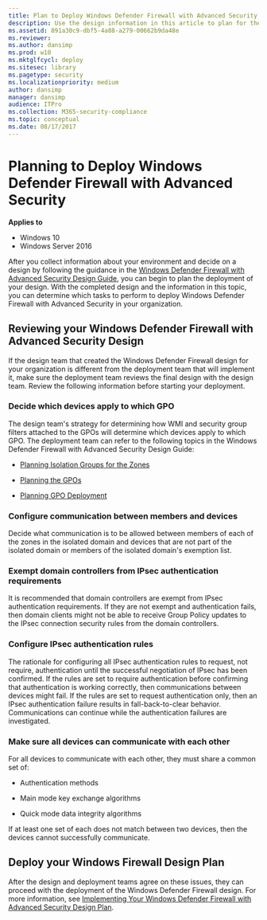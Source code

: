 ```yaml
---
title: Plan to Deploy Windows Defender Firewall with Advanced Security (Windows 10)
description: Use the design information in this article to plan for the deployment of Windows Defender Firewall with Advanced Security in your organization.
ms.assetid: 891a30c9-dbf5-4a88-a279-00662b9da48e
ms.reviewer: 
ms.author: dansimp
ms.prod: w10
ms.mktglfcycl: deploy
ms.sitesec: library
ms.pagetype: security
ms.localizationpriority: medium
author: dansimp
manager: dansimp
audience: ITPro
ms.collection: M365-security-compliance
ms.topic: conceptual
ms.date: 08/17/2017
---
```


# Planning to Deploy Windows Defender Firewall with Advanced Security

**Applies to**
-   Windows 10
-   Windows Server 2016

After you collect information about your environment and decide on a design by following the guidance in the [Windows Defender Firewall with Advanced Security Design Guide](windows-firewall-with-advanced-security-design-guide.md), you can begin to plan the deployment of your design. With the completed design and the information in this topic, you can determine which tasks to perform to deploy Windows Defender Firewall with Advanced Security in your organization.

## Reviewing your Windows Defender Firewall with Advanced Security Design

If the design team that created the Windows Defender Firewall design for your organization is different from the deployment team that will implement it, make sure the deployment team reviews the final design with the design team. Review the following information before starting your deployment.

### Decide which devices apply to which GPO

The design team's strategy for determining how WMI and security group filters attached to the GPOs will determine which devices apply to which GPO. The deployment team can refer to the following topics in the Windows Defender Firewall with Advanced Security Design Guide:

-   [Planning Isolation Groups for the Zones](planning-isolation-groups-for-the-zones.md)

-   [Planning the GPOs](planning-the-gpos.md)

-   [Planning GPO Deployment](planning-gpo-deployment.md)

### Configure communication between members and devices

Decide what communication is to be allowed between members of each of the zones in the isolated domain and devices that are not part of the isolated domain or members of the isolated domain's exemption list.

### Exempt domain controllers from IPsec authentication requirements

It is recommended that domain controllers are exempt from IPsec authentication requirements. If they are not exempt and authentication fails, then domain clients might not be able to receive Group Policy updates to the IPsec connection security rules from the domain controllers.

### Configure IPsec authentication rules

The rationale for configuring all IPsec authentication rules to request, not require, authentication until the successful negotiation of IPsec has been confirmed. If the rules are set to require authentication before confirming that authentication is working correctly, then communications between devices might fail. If the rules are set to request authentication only, then an IPsec authentication failure results in fall-back-to-clear behavior. Communications can continue while the authentication failures are investigated.

### Make sure all devices can communicate with each other

For all devices to communicate with each other, they must share a common set of:

-   Authentication methods

-   Main mode key exchange algorithms

-   Quick mode data integrity algorithms

If at least one set of each does not match between two devices, then the devices cannot successfully communicate.

## Deploy your Windows Firewall Design Plan

After the design and deployment teams agree on these issues, they can proceed with the deployment of the Windows Defender Firewall design. For more information, see [Implementing Your Windows Defender Firewall with Advanced Security Design Plan](implementing-your-windows-firewall-with-advanced-security-design-plan.md).
